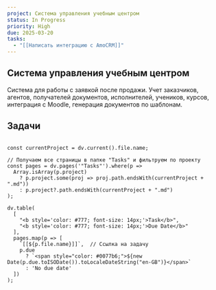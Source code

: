 ```yaml
---
project: Система управления учебным центром
status: In Progress
priority: High
due: 2025-03-20
tasks:
  - "[[Написать интеграцию с AmoCRM]]"
---
```

## Система управления учебным центром

Система для работы с заявкой после продажи.
Учет заказчиков, агентов, получателей документов, исполнителей, учеников, курсов, интеграция с Moodle, генерация документов по шаблонам.

## Задачи
```dataviewjs

const currentProject = dv.current().file.name;

// Получаем все страницы в папке "Tasks" и фильтруем по проекту
const pages = dv.pages('"Tasks"').where(p => 
  Array.isArray(p.project)
    ? p.project.some(proj => proj.path.endsWith(currentProject + ".md"))
    : p.project?.path.endsWith(currentProject + ".md")
);

dv.table(
  [
    "<b style='color: #777; font-size: 14px;'>Task</b>",
    "<b style='color: #777; font-size: 14px;'>Due Date</b>"
  ],
  pages.map(p => [
    `[[${p.file.name}]]`,  // Ссылка на задачу
    p.due 
      ? `<span style="color: #0077b6;">${new Date(p.due.toISODate()).toLocaleDateString("en-GB")}</span>` 
      : 'No due date'
  ])
);
```